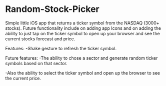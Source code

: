 # Random-Stock-Picker
Simple little iOS app that returns a ticker symbol from the NASDAQ (3000+ stocks).
Future functionality include on adding app Icons and on adding the ability to just tap on the ticker symbol 
to open up your browser and see the current stocks forecast and price.

Features:
-Shake gesture to refresh the ticker symbol.

Future features:
-The ability to chose a sector and generate random ticker symbols based on that sector.

-Also the ability to select the ticker symbol and open up the browser to see the current price.
